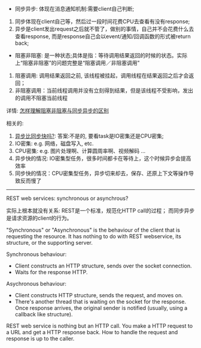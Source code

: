- 同步异步: 体现在消息通知机制:需要client自己判断;
1. 同步体现在client自己等，然后过一段时间花费CPU去查看有没有response; 
2. 异步是client发出request之后就不管了，做别的事情，自己并不会花费什么去查看response, 而是response自己会以event/通知/回调函数的形式被return back; 
- 阻塞非阻塞: 是一种状态;具体是指：等待调用结果返回的时候的状态。实际上“阻塞非阻塞”的问题完整是“阻塞调用／非阻塞调用”
1. 阻塞调用: 调用结果返回之前, 该线程被挂起，调用线程在结果返回之后才会返回；
2. 非阻塞调用：当前线程调用并没有立刻得到结果，但是该线程不受影响，发出的调用不阻塞当前线程

详情: [怎样理解阻塞非阻塞与同步异步的区别](https://www.zhihu.com/question/19732473)

相关的:
1. [异步比同步快吗?](https://www.zhihu.com/question/269990607): 答案:不是的, 要看task是IO密集还是CPU密集;
2. IO密集: e.g. 网络，磁盘写入, etc. 
3. CPU密集: e.g. 图片处理啊、计算圆周率啊、视频解码 ...
4. 异步快的情况: IO密集型任务，很多时间都卡在等待上，这个时候异步会提高效率
5. 同步快的情况：CPU密集型任务，异步切来却去，保存、还原上下文等操作导致反而慢了



---
REST web services: synchronous or asynchrous?

实际上根本就没有关系: REST是一个标准，规范化HTTP call的过程； 而同步异步是请求资源的client的行为。

"Synchronous" or "Asynchronous" is the behaviour of the client that is requesting the resource. 
It has nothing to do with REST webservice, its structure, or the supporting server.

Synchronous behaviour:
- Client constructs an HTTP structure, sends over the socket connection.
- Waits for the response HTTP.

Asychronous behaviour:
- Client constructs HTTP structure, sends the request, and moves on.
- There's another thread that is waiting on the socket for the response. 
Once response arrives, the original sender is notified (usually, using a callback like structure).

REST web service is nothing but an HTTP call. You make a HTTP request to a URL and get a HTTP 
response back. How to handle the request and response is up to the caller.
